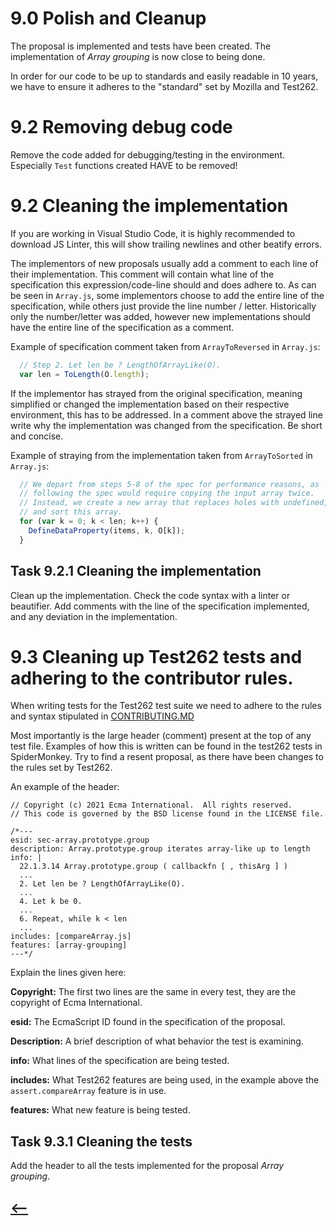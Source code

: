 # **9.0** Polish and Cleanup

The proposal is implemented and tests have been created. The implementation of _Array grouping_ is now close to being done. 

In order for our code to be up to standards and easily readable in 10 years, we have to ensure it adheres to the "standard" set by Mozilla and Test262.  

# **9.2** Removing debug code

Remove the code added for debugging/testing in the environment. Especially `Test` functions created HAVE to be removed!

# **9.2** Cleaning the implementation

If you are working in Visual Studio Code, it is highly recommended to download JS Linter, this will show trailing newlines and other beatify errors. 

The implementors of new proposals usually add a comment to each line of their implementation. This comment will contain what line of the specification this expression/code-line should and does adhere to. As can be seen in `Array.js`, some implementors choose to add the entire line of the specification, while others just provide the line number / letter. Historically only the number/letter was added, however new implementations should have the entire line of the specification as a comment. 

Example of specification comment taken from `ArrayToReversed` in `Array.js`:
```js
  // Step 2. Let len be ? LengthOfArrayLike(O).
  var len = ToLength(O.length);
```

If the implementor has strayed from the original specification, meaning simplified or changed the implementation based on their respective environment, this has to be addressed. In a comment above the strayed line write why the implementation was changed from the specification. Be short and concise. 

Example of straying from the implementation taken from `ArrayToSorted` in `Array.js`:
```js
  // We depart from steps 5-8 of the spec for performance reasons, as
  // following the spec would require copying the input array twice.
  // Instead, we create a new array that replaces holes with undefined,
  // and sort this array.
  for (var k = 0; k < len; k++) {
    DefineDataProperty(items, k, O[k]);
  }
```

## **Task 9.2.1** Cleaning the implementation

Clean up the implementation. Check the code syntax with a linter or beautifier. Add comments with the line of the specification implemented, and any deviation in the implementation. 

# **9.3** Cleaning up Test262 tests and adhering to the contributor rules. 

When writing tests for the Test262 test suite we need to adhere to the rules and syntax stipulated in [CONTRIBUTING.MD](https://github.com/tc39/test262/blob/main/CONTRIBUTING.md)

Most importantly is the large header (comment) present at the top of any test file. Examples of how this is written can be found in the test262 tests in SpiderMonkey. Try to find a resent proposal, as there have been changes to the rules set by Test262. 

An example of the header:
```
// Copyright (c) 2021 Ecma International.  All rights reserved.
// This code is governed by the BSD license found in the LICENSE file.

/*---
esid: sec-array.prototype.group
description: Array.prototype.group iterates array-like up to length
info: |
  22.1.3.14 Array.prototype.group ( callbackfn [ , thisArg ] )
  ...
  2. Let len be ? LengthOfArrayLike(O).
  ...
  4. Let k be 0.
  ...
  6. Repeat, while k < len
  ...
includes: [compareArray.js]
features: [array-grouping]
---*/
```
Explain the lines given here: 

**Copyright:** The first two lines are the same in every test, they are the copyright of Ecma International.

**esid:** The EcmaScript ID found in the specification of the proposal.

**Description:** A brief description of what behavior the test is examining. 

**info:** What lines of the specification are being tested.

**includes:** What Test262 features are being used, in the example above the `assert.compareArray` feature is in use.

**features:** What new feature is being tested.

## **Task 9.3.1** Cleaning the tests

Add the header to all the tests implemented for the proposal _Array grouping_. 

## [<--](../Module%208/Module8.md) 
  